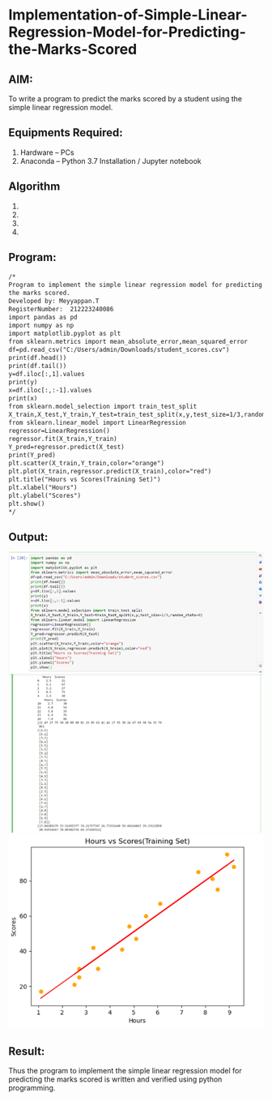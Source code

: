 # Implementation-of-Simple-Linear-Regression-Model-for-Predicting-the-Marks-Scored

## AIM:
To write a program to predict the marks scored by a student using the simple linear regression model.

## Equipments Required:
1. Hardware – PCs
2. Anaconda – Python 3.7 Installation / Jupyter notebook

## Algorithm
1. 
2. 
3. 
4. 

## Program:
```
/*
Program to implement the simple linear regression model for predicting the marks scored.
Developed by: Meyyappan.T
RegisterNumber:  212223240086
import pandas as pd
import numpy as np
import matplotlib.pyplot as plt
from sklearn.metrics import mean_absolute_error,mean_squared_error
df=pd.read_csv("C:/Users/admin/Downloads/student_scores.csv")
print(df.head())
print(df.tail())
y=df.iloc[:,1].values
print(y)
x=df.iloc[:,:-1].values
print(x)
from sklearn.model_selection import train_test_split
X_train,X_test,Y_train,Y_test=train_test_split(x,y,test_size=1/3,random_state=0)
from sklearn.linear_model import LinearRegression
regressor=LinearRegression()
regressor.fit(X_train,Y_train)
Y_pred=regressor.predict(X_test)
print(Y_pred)
plt.scatter(X_train,Y_train,color="orange")
plt.plot(X_train,regressor.predict(X_train),color="red")
plt.title("Hours vs Scores(Training Set)")
plt.xlabel("Hours")
plt.ylabel("Scores")
plt.show()
*/
```

## Output:
![output](./intro_ml_ex02_1.png)
![output](./intro_ml_ex02_2.png)
![output](./intro_ml_ex02_3.png)


## Result:
Thus the program to implement the simple linear regression model for predicting the marks scored is written and verified using python programming.
